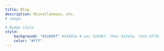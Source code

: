 ```yaml
---
title: Blog
description: Miscellaneous, etc.
# image:

# Badge style
style:
    background: "#2a9d8f" #34495e # was 2a9d8f, then 3a3a3a, then df7988
    color: "#fff"
---
```

